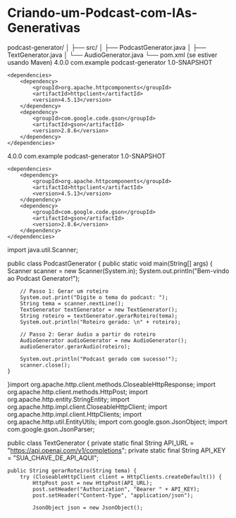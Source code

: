 # Criando-um-Podcast-com-IAs-Generativas
podcast-generator/
│
├── src/
│   ├── PodcastGenerator.java
│   ├── TextGenerator.java
│   └── AudioGenerator.java
└── pom.xml (se estiver usando Maven)
<project xmlns="http://maven.apache.org/POM/4.0.0"
         xmlns:xsi="http://www.w3.org/2001/XMLSchema-instance"
         xsi:schemaLocation="http://maven.apache.org/POM/4.0.0 http://maven.apache.org/xsd/maven-4.0.0.xsd">
    <modelVersion>4.0.0</modelVersion>
    <groupId>com.example</groupId>
    <artifactId>podcast-generator</artifactId>
    <version>1.0-SNAPSHOT</version>

    <dependencies>
        <dependency>
            <groupId>org.apache.httpcomponents</groupId>
            <artifactId>httpclient</artifactId>
            <version>4.5.13</version>
        </dependency>
        <dependency>
            <groupId>com.google.code.gson</groupId>
            <artifactId>gson</artifactId>
            <version>2.8.6</version>
        </dependency>
    </dependencies>
</project>
<project xmlns="http://maven.apache.org/POM/4.0.0"
         xmlns:xsi="http://www.w3.org/2001/XMLSchema-instance"
         xsi:schemaLocation="http://maven.apache.org/POM/4.0.0 http://maven.apache.org/xsd/maven-4.0.0.xsd">
    <modelVersion>4.0.0</modelVersion>
    <groupId>com.example</groupId>
    <artifactId>podcast-generator</artifactId>
    <version>1.0-SNAPSHOT</version>

    <dependencies>
        <dependency>
            <groupId>org.apache.httpcomponents</groupId>
            <artifactId>httpclient</artifactId>
            <version>4.5.13</version>
        </dependency>
        <dependency>
            <groupId>com.google.code.gson</groupId>
            <artifactId>gson</artifactId>
            <version>2.8.6</version>
        </dependency>
    </dependencies>
</project>
import java.util.Scanner;

public class PodcastGenerator {
    public static void main(String[] args) {
        Scanner scanner = new Scanner(System.in);
        System.out.println("Bem-vindo ao Podcast Generator!");

        // Passo 1: Gerar um roteiro
        System.out.print("Digite o tema do podcast: ");
        String tema = scanner.nextLine();
        TextGenerator textGenerator = new TextGenerator();
        String roteiro = textGenerator.gerarRoteiro(tema);
        System.out.println("Roteiro gerado: \n" + roteiro);

        // Passo 2: Gerar áudio a partir do roteiro
        AudioGenerator audioGenerator = new AudioGenerator();
        audioGenerator.gerarAudio(roteiro);

        System.out.println("Podcast gerado com sucesso!");
        scanner.close();
    }
}import org.apache.http.client.methods.CloseableHttpResponse;
import org.apache.http.client.methods.HttpPost;
import org.apache.http.entity.StringEntity;
import org.apache.http.impl.client.CloseableHttpClient;
import org.apache.http.impl.client.HttpClients;
import org.apache.http.util.EntityUtils;
import com.google.gson.JsonObject;
import com.google.gson.JsonParser;

public class TextGenerator {
    private static final String API_URL = "https://api.openai.com/v1/completions";
    private static final String API_KEY = "SUA_CHAVE_DE_API_AQUI";

    public String gerarRoteiro(String tema) {
        try (CloseableHttpClient client = HttpClients.createDefault()) {
            HttpPost post = new HttpPost(API_URL);
            post.setHeader("Authorization", "Bearer " + API_KEY);
            post.setHeader("Content-Type", "application/json");

            JsonObject json = new JsonObject();
